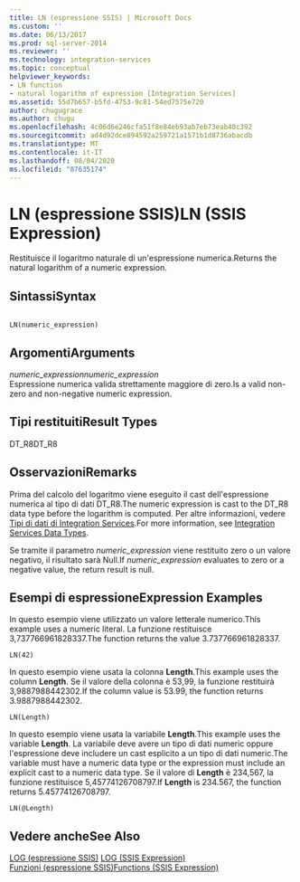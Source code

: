 ```yaml
---
title: LN (espressione SSIS) | Microsoft Docs
ms.custom: ''
ms.date: 06/13/2017
ms.prod: sql-server-2014
ms.reviewer: ''
ms.technology: integration-services
ms.topic: conceptual
helpviewer_keywords:
- LN function
- natural logarithm of expression [Integration Services]
ms.assetid: 55d7b657-b5fd-4753-9c81-54ed7575e720
author: chugugrace
ms.author: chugu
ms.openlocfilehash: 4c06d6e246cfa51f8e84eb93ab7eb73eab40c392
ms.sourcegitcommit: ad4d92dce894592a259721a1571b1d8736abacdb
ms.translationtype: MT
ms.contentlocale: it-IT
ms.lasthandoff: 08/04/2020
ms.locfileid: "87635174"
---
```

# <a name="ln-ssis-expression"></a><span data-ttu-id="2f88f-102">LN (espressione SSIS)</span><span class="sxs-lookup"><span data-stu-id="2f88f-102">LN (SSIS Expression)</span></span>
  <span data-ttu-id="2f88f-103">Restituisce il logaritmo naturale di un'espressione numerica.</span><span class="sxs-lookup"><span data-stu-id="2f88f-103">Returns the natural logarithm of a numeric expression.</span></span>  
  
## <a name="syntax"></a><span data-ttu-id="2f88f-104">Sintassi</span><span class="sxs-lookup"><span data-stu-id="2f88f-104">Syntax</span></span>  
  
```  
  
LN(numeric_expression)  
```  
  
## <a name="arguments"></a><span data-ttu-id="2f88f-105">Argomenti</span><span class="sxs-lookup"><span data-stu-id="2f88f-105">Arguments</span></span>  
 <span data-ttu-id="2f88f-106">*numeric_expression*</span><span class="sxs-lookup"><span data-stu-id="2f88f-106">*numeric_expression*</span></span>  
 <span data-ttu-id="2f88f-107">Espressione numerica valida strettamente maggiore di zero.</span><span class="sxs-lookup"><span data-stu-id="2f88f-107">Is a valid non-zero and non-negative numeric expression.</span></span>  
  
## <a name="result-types"></a><span data-ttu-id="2f88f-108">Tipi restituiti</span><span class="sxs-lookup"><span data-stu-id="2f88f-108">Result Types</span></span>  
 <span data-ttu-id="2f88f-109">DT_R8</span><span class="sxs-lookup"><span data-stu-id="2f88f-109">DT_R8</span></span>  
  
## <a name="remarks"></a><span data-ttu-id="2f88f-110">Osservazioni</span><span class="sxs-lookup"><span data-stu-id="2f88f-110">Remarks</span></span>  
 <span data-ttu-id="2f88f-111">Prima del calcolo del logaritmo viene eseguito il cast dell'espressione numerica al tipo di dati DT_R8.</span><span class="sxs-lookup"><span data-stu-id="2f88f-111">The numeric expression is cast to the DT_R8 data type before the logarithm is computed.</span></span> <span data-ttu-id="2f88f-112">Per altre informazioni, vedere [Tipi di dati di Integration Services](../data-flow/integration-services-data-types.md).</span><span class="sxs-lookup"><span data-stu-id="2f88f-112">For more information, see [Integration Services Data Types](../data-flow/integration-services-data-types.md).</span></span>  
  
 <span data-ttu-id="2f88f-113">Se tramite il parametro *numeric_expression* viene restituito zero o un valore negativo, il risultato sarà Null.</span><span class="sxs-lookup"><span data-stu-id="2f88f-113">If *numeric_expression* evaluates to zero or a negative value, the return result is null.</span></span>  
  
## <a name="expression-examples"></a><span data-ttu-id="2f88f-114">Esempi di espressione</span><span class="sxs-lookup"><span data-stu-id="2f88f-114">Expression Examples</span></span>  
 <span data-ttu-id="2f88f-115">In questo esempio viene utilizzato un valore letterale numerico.</span><span class="sxs-lookup"><span data-stu-id="2f88f-115">This example uses a numeric literal.</span></span> <span data-ttu-id="2f88f-116">La funzione restituisce 3,737766961828337.</span><span class="sxs-lookup"><span data-stu-id="2f88f-116">The function returns the value 3.737766961828337.</span></span>  
  
```  
LN(42)  
```  
  
 <span data-ttu-id="2f88f-117">In questo esempio viene usata la colonna **Length**.</span><span class="sxs-lookup"><span data-stu-id="2f88f-117">This example uses the column **Length**.</span></span> <span data-ttu-id="2f88f-118">Se il valore della colonna è 53,99, la funzione restituirà 3,9887988442302.</span><span class="sxs-lookup"><span data-stu-id="2f88f-118">If the column value is 53.99, the function returns 3.9887988442302.</span></span>  
  
```  
LN(Length)   
```  
  
 <span data-ttu-id="2f88f-119">In questo esempio viene usata la variabile **Length**.</span><span class="sxs-lookup"><span data-stu-id="2f88f-119">This example uses the variable **Length**.</span></span> <span data-ttu-id="2f88f-120">La variabile deve avere un tipo di dati numeric oppure l'espressione deve includere un cast esplicito a un tipo di dati numeric.</span><span class="sxs-lookup"><span data-stu-id="2f88f-120">The variable must have a numeric data type or the expression must include an explicit cast to a numeric data type.</span></span> <span data-ttu-id="2f88f-121">Se il valore di **Length** è 234,567, la funzione restituisce 5,45774126708797.</span><span class="sxs-lookup"><span data-stu-id="2f88f-121">If **Length** is 234.567, the function returns 5.45774126708797.</span></span>  
  
```  
LN(@Length)   
```  
  
## <a name="see-also"></a><span data-ttu-id="2f88f-122">Vedere anche</span><span class="sxs-lookup"><span data-stu-id="2f88f-122">See Also</span></span>  
 <span data-ttu-id="2f88f-123">[LOG &#40;espressione SSIS&#41;](log-ssis-expression.md) </span><span class="sxs-lookup"><span data-stu-id="2f88f-123">[LOG &#40;SSIS Expression&#41;](log-ssis-expression.md) </span></span>  
 [<span data-ttu-id="2f88f-124">Funzioni &#40;espressione SSIS&#41;</span><span class="sxs-lookup"><span data-stu-id="2f88f-124">Functions &#40;SSIS Expression&#41;</span></span>](functions-ssis-expression.md)  
  
  
